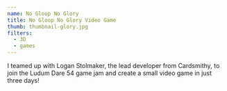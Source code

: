 ```yaml
---
name: No Gloop No Glory
title: No Gloop No Glory Video Game
thumb: thumbnail-glory.jpg
filters:
  - 3D
  - games
---
```


I teamed up with Logan Stolmaker, the lead developer from Cardsmithy, to join the Ludum Dare 54 game jam and create a small video game in just three days!
